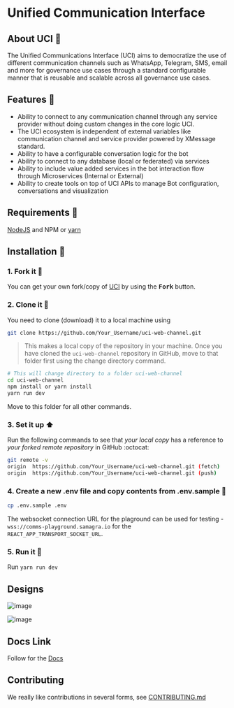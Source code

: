 # Unified Communication Interface

## About UCI :open_book:

The Unified Communications Interface (UCI) aims to democratize the use of different communication channels such as WhatsApp, Telegram, SMS, email and more for governance use cases through a standard configurable manner that is reusable and scalable across all governance use cases.

## Features :dart:

- Ability to connect to any communication channel through any service provider without doing custom changes in the core logic UCI.
- The UCI ecosystem is independent of external variables like communication channel and service provider powered by XMessage standard.
- Ability to have a configurable conversation logic for the bot
- Ability to connect to any database (local or federated) via services
- Ability to include value added services in the bot interaction flow through Microservices (Internal or External)
- Ability to create tools on top of UCI APIs to manage Bot configuration, conversations and visualization

## Requirements :scroll:

[NodeJS](https://nodejs.org/en/download/) and NPM or [yarn](https://yarnpkg.com/getting-started/install)

## Installation :walking:

### 1. Fork it :fork_and_knife:

You can get your own fork/copy of [UCI](https://github.com/Samagra-Development/uci-web-channel) by using the <kbd><b>Fork</b></kbd> button.

### 2. Clone it :busts_in_silhouette:

You need to clone (download) it to a local machine using

```sh
git clone https://github.com/Your_Username/uci-web-channel.git
```

> This makes a local copy of the repository in your machine.
> Once you have cloned the `uci-web-channel` repository in GitHub, move to that folder first using the change directory command.

```sh
# This will change directory to a folder uci-web-channel
cd uci-web-channel
npm install or yarn install
yarn run dev
```

Move to this folder for all other commands.

### 3. Set it up :arrow_up:

Run the following commands to see that _your local copy_ has a reference to _your forked remote repository_ in GitHub :octocat:

```sh
git remote -v
origin  https://github.com/Your_Username/uci-web-channel.git (fetch)
origin  https://github.com/Your_Username/uci-web-channel.git (push)
```

### 4. Create a new .env file and copy contents from .env.sample :open_file_folder:

```sh
cp .env.sample .env
```

The websocket connection URL for the plaground can be used for testing - `wss://comms-playground.samagra.io` for the `REACT_APP_TRANSPORT_SOCKET_URL`.

### 5. Run it :checkered_flag:

Run `yarn run dev`

## Designs

![image](https://github.com/samagra-comms/uci-web-channel/assets/74411873/95e240c2-69d0-4483-ae0f-bd0bd5e67945)

![image](https://github.com/samagra-comms/uci-web-channel/assets/74411873/c5bc5644-5a64-4e43-ae39-49fe137b48cf)

## Docs Link

Follow for the [Docs](https://main--sage-syrniki-b31f4f.netlify.app/)

## Contributing

We really like contributions in several forms, see [CONTRIBUTING.md](CONTRIBUTING.md)
